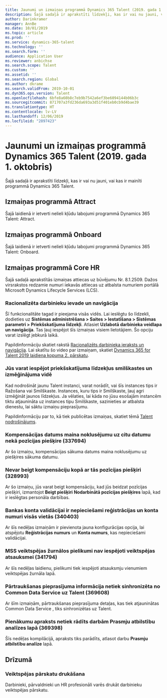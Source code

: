 ```yaml
---
title: Jaunumi un izmaiņas programmā Dynamics 365 Talent (2019. gada 1. oktobris)
description: Šajā sadaļā ir aprakstīti līdzekļi, kas ir vai nu jauni, vai kas ir mainīti programmā Microsoft Dynamics 365 Talent.
author: Darinkramer
manager: AnnBe
ms.date: 10/01/2019
ms.topic: article
ms.prod: ''
ms.service: dynamics-365-talent
ms.technology: ''
ms.search.form: ''
audience: Application User
ms.reviewer: anbichse
ms.search.scope: Talent
ms.custom: ''
ms.assetid: ''
ms.search.region: Global
ms.author: dkrame
ms.search.validFrom: 2019-10-01
ms.dyn365.ops.version: Talent
ms.openlocfilehash: 6bfe8a60b8c7eb9b7542a6ef3be6094144b06b3c
ms.sourcegitcommit: 871707a3fd236da693a3d51f401eb0cb9d4bae39
ms.translationtype: HT
ms.contentlocale: lv-LV
ms.lasthandoff: 12/06/2019
ms.locfileid: "2897423"
---
```

# <a name="whats-new-or-changed-in-dynamics-365-talent-october-1-2019"></a>Jaunumi un izmaiņas programmā Dynamics 365 Talent (2019. gada 1. oktobris)

Šajā sadaļā ir aprakstīti līdzekļi, kas ir vai nu jauni, vai kas ir mainīti programmā Dynamics 365 Talent.

## <a name="changes-in-attract"></a>Izmaiņas programmā Attract

Šajā laidienā ir ietverti nelieli kļūdu labojumi programmā Dynamics 365 Talent: Attract.

## <a name="changes-in-onboard"></a>Izmaiņas programmā Onboard

Šajā laidienā ir ietverti nelieli kļūdu labojumi programmā Dynamics 365 Talent: Onboard.

## <a name="changes-in-core-hr"></a>Izmaiņas programmā Core HR

Šajā sadaļā aprakstītās izmaiņas attiecas uz būvējumu Nr. 8.1.2509. Dažos virsrakstos redzamie numuri iekavās attiecas uz atbalsta numuriem portālā Microsoft Dynamics Lifecycle Services (LCS).

### <a name="streamlined-employee-entry-and-navigation"></a>Racionalizēta darbinieku ievade un navigācija

Šī funkcionalitāte tagad ir pieejama visās vidēs. Lai ieslēgtu šo līdzekli, dodieties uz **Sistēmas administrēšana > Saites > Iestatīšana > Sistēmas parametri > Priekšskatījuma līdzekļi**. Atlasiet **Uzlabotā darbinieka veidlapa un navigācija**. Tas ļauj iespējot šīs izmaiņas visiem lietotājiem. Šo opciju varat izslēgt jebkurā laikā.

Papildinformāciju skatiet rakstā [Racionalizēts darbinieka ieraksts un navigācija](./streamlined-employee-entry.md). Lai skatītu šo video par izmaiņam, skatiet [Dynamics 365 for Talent 2019 laidiena kopuma 2. pārskatu](https://aka.ms/ROGT19RW2ROV).

### <a name="you-can-enable-preview-features-in-sandbox-and-trial-environments"></a>Jūs varat iespējot priekšskatījuma līdzekļus smilškastes un izmēģinājuma vidē

Kad nodrošināt jaunu Talent instanci, varat norādīt, vai šīs instances tips ir Ražošana vai Smilškaste. Instances, kuru tips ir Smilškaste, ļauj agri izmēģināt jaunos līdzekļus. Ja vēlaties, lai kāda no jūsu esošajām instancēm tiktu atjaunināta uz instances tipu Smilškaste, sazinieties ar atbalsta dienestu, lai sāktu izmaiņu pieprasījumu.

Papildinformāciju par to, kā tiek publicētas izmaiņas, skatiet tēmā [Talent nodrošinājums](./provisioning-talent.md).

### <a name="compensation-date-defaults-to-a-different-date-than-the-position-assignment-337694"></a>Kompensācijas datums maina noklusējumu uz citu datumu nekā pozīcijas piešķire (337694)

Ar šo izmaiņu, kompensācijas sākuma datums maina noklusējumu uz piešķires sākuma datumu.

### <a name="not-able-to-end-compensation-along-with-its-position-assignment-328993"></a>Nevar beigt kompensāciju kopā ar tās pozīcijas piešķiri (328993)

Ar šo izmaiņu, jūs varat beigt kompensāciju, kad jūs beidzat pozīcijas piešķiri, izmantojot **Beigt piešķiri** **Nodarbinātā pozīcijas piešķires** lapā, kad ir ieslēgtas personāla darbības.

### <a name="bank-account-validation-requires-routing-and-account-numbers-in-all-locations-340403"></a>Bankas konta validācijai ir nepieciešami reģistrācijas un konta numuri visās vietās (340403)

Ar šīs nedēļas izmaiņām ir pievienota jauna konfigurācijas opcija, lai atspējotu **Reģistrācijas numurs** un **Konta numurs**, kas nepieciešami validācijai. 

### <a name="attachments-are-not-enabled-in-mss-performance-journals-for-performance-feedback-341794"></a>MSS veiktspējas žurnālos pielikumi nav iespējoti veiktspējas atsauksmei (341794)

Ar šīs nedēļas laidienu, pielikumi tiek iespējoti atsauksmju vienumiem veiktspējas žurnāla lapā.

### <a name="leave-request-details-dont-sync-from-common-data-service-to-talent-369608"></a>Pārtraukšanas pieprasījuma informācija netiek sinhronizēta no Common Data Service uz Talent (369608)

Ar šīm izmaiņām, pārtraukšanas pieprasījuma detaļas, kas tiek atjauninātas Common Data Service , tiks sinhronizētas uz Talent.

### <a name="job-description-doesnt-display-for-the-job-in-the-skill-gap-analysis-page-369398"></a>Pienākumu apraksts netiek rādīts darbām Prasmju atbilstību analīzes lapā (369398)

Šīs nedēļas kompilācijā, apraksts tiks parādīts, atlasot darbu **Prasmju atbilstību analīze** lapā.

## <a name="coming-soon"></a>Drīzumā

### <a name="print-performance-reviews"></a>Veiktspējas pārskatu drukāšana

Darbinieki, pārvaldnieki un HR profesionāli varēs drukāt darbinieku veiktspējas pārskatu.

